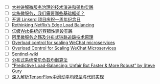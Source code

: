 - [ ] [大神讲解微服务治理的技术演进和架构实践](http://www.360doc.com/content/16/1124/21/31263000_609259745.shtml)
- [ ] [实施微服务，我们需要哪些基础框架？](http://www.infoq.com/cn/articles/basis-frameworkto-implement-micro-service/)
- [ ] [开源 Linkerd 项目庆祝一周年纪念日](http://www.infoq.com/cn/news/2017/04/linkerd-celebrates-one-year)
- [ ] [Rethinking Netflix’s Edge Load Balancing](https://medium.com/netflix-techblog/netflix-edge-load-balancing-695308b5548c)
- [ ] [亿级Web系统的容错性建设实践](https://mp.weixin.qq.com/s?__biz=MzAwNjQwNzU2NQ==&mid=402841629&idx=1&sn=f598fec9b370b8a6f2062233b31122e0&mpshare=1&scene=23&srcid=0404qP0fH8zRiIiFzQBiuzuU#rd)
- [ ] [阿里微服务之殇及分布式链路追踪技术原理](https://mp.weixin.qq.com/s?__biz=MzIzMzk2NDQyMw==&mid=2247486641&idx=1&sn=1660fb41b0c5b8d8d6eacdfc1b26b6a6&source=41#wechat_redirect)
- [ ] [Overload control for scaling WeChat microservices](https://blog.acolyer.org/2018/11/16/overload-control-for-scaling-wechat-microservices/)
- [ ] [Overload Control for Scaling WeChat Microservices](https://www.cs.columbia.edu/~ruigu/papers/socc18-final100.pdf)
- [ ] [Sentinel-wiki](https://github.com/alibaba/Sentinel/wiki/系统负载保护)
- [ ] [分布式系统常见负载均衡算法](https://blog.csdn.net/okiwilldoit/article/details/81738782)
- [ ] [“Predictive Load-Balancing: Unfair But Faster & More Robust” by Steve Gury](http://alex-ii.github.io/notes/2019/02/13/predictive_load_balancing.html)
- [ ] [深入解析TensorFlow中滑动平均模型与代码实现](https://blog.csdn.net/m0_38106113/article/details/81542863)
